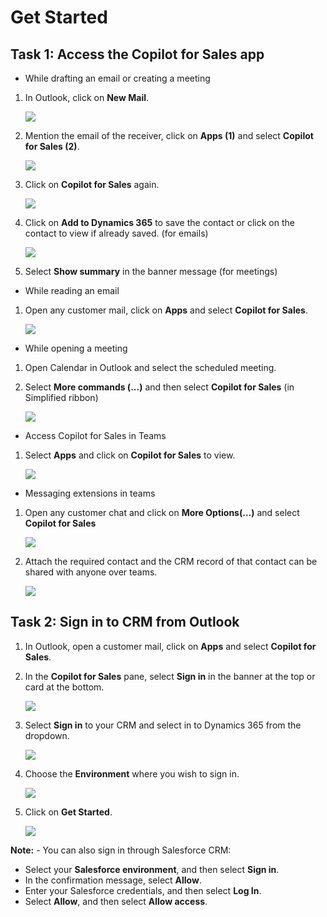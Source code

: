 # Get Started

## Task 1: Access the Copilot for Sales app

- While drafting an email or creating a meeting

1. In Outlook, click on **New Mail**.

   ![](/media/dy-8.png)

1. Mention the email of the receiver, click on **Apps (1)** and select **Copilot for Sales (2)**.

   ![](/media/dy-6.png)

1. Click on **Copilot for Sales** again.

   ![](/media/dy-7.png)
   
1. Click on **Add to Dynamics 365** to save the contact or click on the contact to view if already saved. (for emails)

   ![](/media/dy-9.png)

1. Select **Show summary** in the banner message (for meetings)
   
- While reading an email

1. Open any customer mail, click on **Apps** and select **Copilot for Sales**.
   
   ![](/media/dy-10.png)
   
- While opening a meeting

1. Open Calendar in Outlook and select the scheduled meeting.
   
1. Select **More commands (...)** and then select **Copilot for Sales** (in Simplified ribbon)

   ![](/media/dy-5.png)

- Access Copilot for Sales in Teams

1. Select **Apps** and click on **Copilot for Sales** to view.
   
   ![](/media/dy-13.png)
   
- Messaging extensions in teams

1. Open any customer chat and click on **More Options(...)** and select **Copilot for Sales**

   ![](/media/dy-14.png)

1. Attach the required contact and the CRM record of that contact can be shared with anyone over teams.

   ![](/media/dy-15.png)
   
## Task 2: Sign in to CRM from Outlook

1. In Outlook, open a customer mail, click on **Apps** and select **Copilot for Sales**.
   
1. In the **Copilot for Sales** pane, select **Sign in** in the banner at the top or card at the bottom.

   ![](/media/dy-1.png)

1. Select **Sign in** to your CRM and select in to Dynamics 365 from the dropdown.

      ![](/media/dy-2.png)
   
1. Choose the **Environment** where you wish to sign in.

   ![](/media/dy-3.png)

1. Click on **Get Started**.

   ![](/media/dy-4.png)
   
**Note:** - You can also sign in through Salesforce CRM: <br>
- Select your **Salesforce environment**, and then select **Sign in**. <br> 
- In the confirmation message, select **Allow**.
- Enter your Salesforce credentials, and then select **Log In**. <br> 
- Select **Allow**, and then select **Allow access**.
